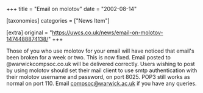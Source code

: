 +++
title = "Email on molotov"
date = "2002-08-14"

[taxonomies]
categories = ["News Item"]

[extra]
original = "https://uwcs.co.uk/news/email-on-molotov-1474488874138/"
+++

Those of you who use molotov for your email will have noticed that email's been broken for a week or two. This is now fixed. Email posted to @warwickcompsoc.co.uk will be delivered correctly. Users wishing to post by using molotov should set their mail client to use smtp authentication with their molotov username and password, on port 8025. POP3 still works as normal on port 110. Email compsoc@warwick.ac.uk if you have any queries.

